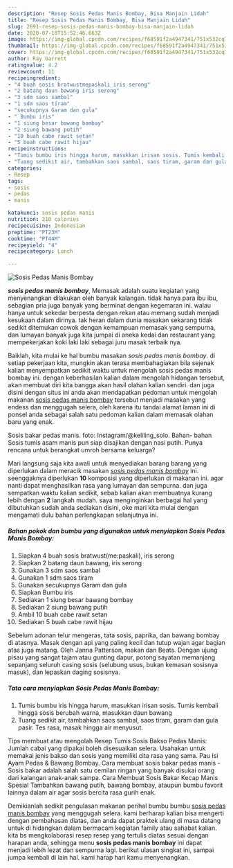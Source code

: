 ```yaml
---
description: "Resep Sosis Pedas Manis Bombay, Bisa Manjain Lidah"
title: "Resep Sosis Pedas Manis Bombay, Bisa Manjain Lidah"
slug: 2691-resep-sosis-pedas-manis-bombay-bisa-manjain-lidah
date: 2020-07-18T15:52:46.663Z
image: https://img-global.cpcdn.com/recipes/f68591f2a4947341/751x532cq70/sosis-pedas-manis-bombay-foto-resep-utama.jpg
thumbnail: https://img-global.cpcdn.com/recipes/f68591f2a4947341/751x532cq70/sosis-pedas-manis-bombay-foto-resep-utama.jpg
cover: https://img-global.cpcdn.com/recipes/f68591f2a4947341/751x532cq70/sosis-pedas-manis-bombay-foto-resep-utama.jpg
author: Ray Garrett
ratingvalue: 4.2
reviewcount: 11
recipeingredient:
- "4 buah sosis bratwustmepaskali iris serong"
- "2 batang daun bawang iris serong"
- "3 sdm saos sambal"
- "1 sdm saos tiram"
- "secukupnya Garam dan gula"
- " Bumbu iris"
- "1 siung besar bawang bombay"
- "2 siung bawang putih"
- "10 buah cabe rawit setan"
- "5 buah cabe rawit hijau"
recipeinstructions:
- "Tumis bumbu iris hingga harum, masukkan irisan sosis. Tumis kembali hingga sosis berubah warna, masukkan daun bawang"
- "Tuang sedikit air, tambahkan saos sambal, saos tiram, garam dan gula pasir. Tes rasa, masak hingga air menyusut."
categories:
- Resep
tags:
- sosis
- pedas
- manis

katakunci: sosis pedas manis 
nutrition: 210 calories
recipecuisine: Indonesian
preptime: "PT23M"
cooktime: "PT44M"
recipeyield: "4"
recipecategory: Lunch

---
```



![Sosis Pedas Manis Bombay](https://img-global.cpcdn.com/recipes/f68591f2a4947341/751x532cq70/sosis-pedas-manis-bombay-foto-resep-utama.jpg)

<b><i>sosis pedas manis bombay</i></b>, Memasak adalah suatu kegiatan yang menyenangkan dilakukan oleh banyak kalangan. tidak hanya para ibu ibu, sebagian pria juga banyak yang berminat dengan kegemaran ini. walau hanya untuk sekedar berpesta dengan rekan atau memang sudah menjadi kesukaan dalam dirinya. tak heran dalam dunia masakan sekarang tidak sedikit ditemukan cowok dengan kemampuan memasak yang sempurna, dan lumayan banyak juga kita jumpai di aneka kedai dan restaurant yang mempekerjakan koki laki laki sebagai juru masak terbaik nya.

Baiklah, kita mulai ke hal bumbu masakan <i>sosis pedas manis bombay</i>. di setiap pekerjaan kita, mungkin akan terasa membahagiakan bila sejenak kalian menyempatkan sedikit waktu untuk mengolah sosis pedas manis bombay ini. dengan keberhasilan kalian dalam mengolah hidangan tersebut, akan membuat diri kita bangga akan hasil olahan kalian sendiri. dan juga disini dengan situs ini anda akan mendapatkan pedoman untuk mengolah makanan <u>sosis pedas manis bombay</u> tersebut menjadi masakan yang endess dan menggugah selera, oleh karena itu tandai alamat laman ini di ponsel anda sebagai salah satu pedoman kalian dalam memasak olahan baru yang enak.

Sosis bakar pedas manis. foto: Instagram/@keliling_solo. Bahan- bahan Sosis tumis asam manis pun siap disajikan dengan nasi putih. Punya rencana untuk berangkat umroh bersama keluarga?


Mari langsung saja kita awali untuk menyediakan barang barang yang diperlukan dalam meracik masakan <u><i>sosis pedas manis bombay</i></u> ini. seenggaknya diperlukan <b>10</b> komposisi yang diperlukan di makanan ini. agar nanti dapat menghasilkan rasa yang lumayan dan sempurna. dan juga sempatkan waktu kalian sedikit, sebab kalian akan membuatnya kurang lebih dengan <b>2</b> langkah mudah. saya menginginkan berbagai hal yang dibutuhkan sudah anda sediakan disini, oke mari kita mulai dengan mengamati dulu bahan perlengkapan selanjutnya ini.

<!--inarticleads1-->

##### Bahan pokok dan bumbu yang digunakan untuk menyiapkan Sosis Pedas Manis Bombay:

1. Siapkan 4 buah sosis bratwust(me:paskali), iris serong
1. Siapkan 2 batang daun bawang, iris serong
1. Gunakan 3 sdm saos sambal
1. Gunakan 1 sdm saos tiram
1. Gunakan secukupnya Garam dan gula
1. Siapkan  Bumbu iris
1. Sediakan 1 siung besar bawang bombay
1. Sediakan 2 siung bawang putih
1. Ambil 10 buah cabe rawit setan
1. Sediakan 5 buah cabe rawit hijau


Sebelum adonan telur mengeras, tata sosis, paprika, dan bawang bombay di atasnya. Masak dengan api yang paling kecil dan tutup wajan agar bagian atas juga matang. Oleh Janna Patterson, makan dan Beats. Dengan ujung pisau yang sangat tajam atau gunting dapur, potong sayatan memanjang sepanjang seluruh casing sosis (selubung usus, bukan kemasan sosisnya masuk), dan lepaskan daging sosisnya. 

<!--inarticleads2-->

##### Tata cara menyiapkan Sosis Pedas Manis Bombay:

1. Tumis bumbu iris hingga harum, masukkan irisan sosis. Tumis kembali hingga sosis berubah warna, masukkan daun bawang
1. Tuang sedikit air, tambahkan saos sambal, saos tiram, garam dan gula pasir. Tes rasa, masak hingga air menyusut.


Tips membuat atau mengolah Resep Tumis Sosis Bakso Pedas Manis: Jumlah cabai yang dipakai boleh disesuaikan selera. Usahakan untuk memakai jenis bakso dan sosis yang memiliki cita rasa yang sama. Pau Isi Ayam Pedas &amp; Bawang Bombay. Cara membuat sosis bakar pedas manis - Sosis bakar adalah salah satu cemilan ringan yang banyak disukai orang dari kalangan anak-anak sampa. Cara Membuat Sosis Bakar Kecap Manis Spesial Tambahkan bawang putih, bawang bombay, ataupun bumbu favorit lainnya dalam air agar sosis bercita rasa gurih enak. 

Demikianlah sedikit pengulasan makanan perihal bumbu bumbu <u>sosis pedas manis bombay</u> yang menggugah selera. kami berharap kalian bisa mengerti dengan pembahasan diatas, dan anda dapat praktek ulang di masa datang untuk di hidangkan dalam bermacam kegiatan family atau sahabat kalian. kita bs mengkolaborasi resep resep yang tertulis diatas sesuai dengan harapan anda, sehingga menu <b>sosis pedas manis bombay</b> ini dapat menjadi lebih lezat dan sempurna lagi. berikut ulasan singkat ini, sampai jumpa kembali di lain hal. kami harap hari kamu menyenangkan.
